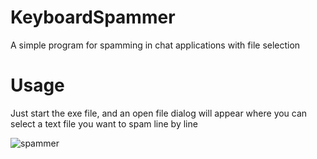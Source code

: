 # KeyboardSpammer
A simple program for spamming in chat applications with file selection
# Usage
Just start the exe file, and an open file dialog will appear where you can select a text file you want to spam line by line

![spammer](https://github.com/bsolyom/KeyboardSpammer/assets/63775925/caa5a1f9-8c99-45ab-a7bf-3d70489e2fa6)
